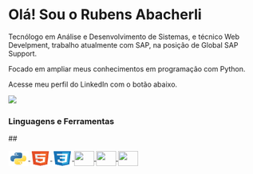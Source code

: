 # Olá! Sou o Rubens Abacherli

<a>Tecnólogo em Análise e Desenvolvimento de Sistemas, e técnico Web Develpment, trabalho atualmente com SAP, na posição de Global SAP Support.</a>

<a>Focado em ampliar meus conhecimentos em programação com Python.</a>

<a>Acesse meu perfil do LinkedIn com o botão abaixo.</a>

<a href = "https://www.linkedin.com/in/rubensabacherli/"><img src="https://img.shields.io/badge/LinkedIn-0077B5?style=for-the-badge&logo=linkedin&logoColor=white" target="_blank"></a>

<h3>Linguagens e Ferramentas</h3>
##
<div align="center">
  <a href="https://github.com/">
<!--   <img height="100%" src="https://github-readme-stats.vercel.app/api?username=athla&show_icons=true&theme=dark&include_all_commits=true&count_private=true"/> -->
</div>
<div style="display: inline_block" ><br>
  <img align="center" height="30" width="40" src="https://raw.githubusercontent.com/devicons/devicon/master/icons/python/python-original.svg">
  
  <img align="center" height="30" width="40" src="https://raw.githubusercontent.com/devicons/devicon/master/icons/html5/html5-original.svg">
  <img align="center" height="30" width="40" src="https://raw.githubusercontent.com/devicons/devicon/master/icons/css3/css3-original.svg">
  <img align="center" height="30" width="40" src="https://cdn.jsdelivr.net/gh/devicons/devicon/icons/javascript/javascript-original.svg">
  <img align="center" height="30" width="40" src="https://cdn.jsdelivr.net/gh/devicons/devicon/icons/github/github-original.svg">          
  <img align="center" height="30" width="40" src="https://img.shields.io/badge/SAP-0FAAFF?style=for-the-badge&logo=sap&logoColor=white"> 
  
</div>

##
